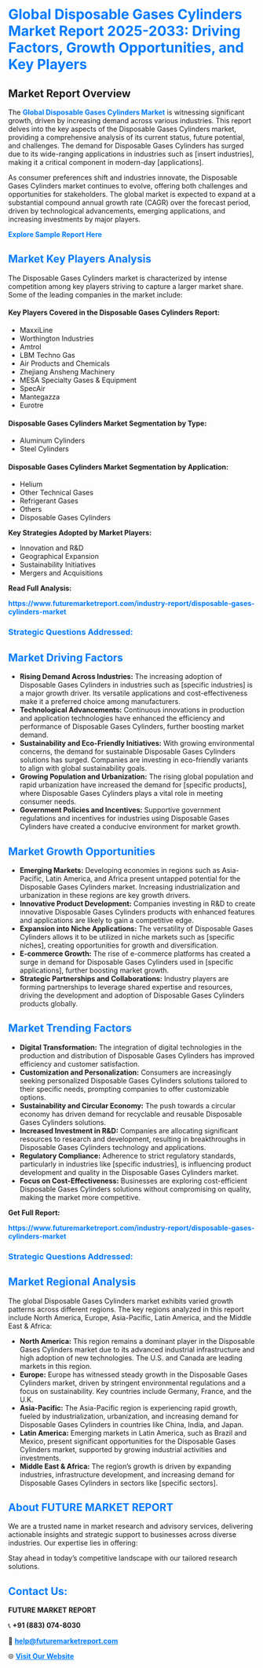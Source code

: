 <h1 style="color: #007BFF;">Global Disposable Gases Cylinders Market Report 2025-2033: Driving Factors, Growth Opportunities, and Key Players</h1>

<section id="overview">
<h2>Market Report Overview</h2>
<p>The <a href="https://www.futuremarketreport.com/industry-report/disposable-gases-cylinders-market" style="color: #007BFF; text-decoration: none;"><strong>Global Disposable Gases Cylinders Market</strong></a> is witnessing significant growth, driven by increasing demand across various industries. This report delves into the key aspects of the Disposable Gases Cylinders market, providing a comprehensive analysis of its current status, future potential, and challenges. The demand for Disposable Gases Cylinders has surged due to its wide-ranging applications in industries such as [insert industries], making it a critical component in modern-day [applications].</p>
<p>As consumer preferences shift and industries innovate, the Disposable Gases Cylinders market continues to evolve, offering both challenges and opportunities for stakeholders. The global market is expected to expand at a substantial compound annual growth rate (CAGR) over the forecast period, driven by technological advancements, emerging applications, and increasing investments by major players.</p>
</section>

<section id="overview">
<p><a href="https://www.futuremarketreport.com/request-sample/reportId=127226" style="color: #007BFF; text-decoration: none;"><strong>Explore Sample Report Here</strong></a></p>
</section>

<section id="key-players">
<h2 style="color: #007BFF;">Market Key Players Analysis</h2>
<p>The Disposable Gases Cylinders market is characterized by intense competition among key players striving to capture a larger market share. Some of the leading companies in the market include:</p>
<h4>Key Players Covered in the Disposable Gases Cylinders Report:</h4>
<ul><li>MaxxiLine</li><li>Worthington Industries</li><li>Amtrol</li><li>LBM Techno Gas</li><li>Air Products and Chemicals</li><li>Zhejiang Ansheng Machinery</li><li>MESA Specialty Gases &amp; Equipment</li><li>SpecAir</li><li>Mantegazza</li><li>Eurotre</li></ul>
<h4>Disposable Gases Cylinders Market Segmentation by Type:</h4>
<ul><li>Aluminum Cylinders</li><li>Steel Cylinders</li></ul>

<h4>Disposable Gases Cylinders Market Segmentation by Application:</h4>
<ul><li>Helium</li><li>Other Technical Gases</li><li>Refrigerant Gases</li><li>Others</li><li>Disposable Gases Cylinders</li></ul>
<p><strong>Key Strategies Adopted by Market Players:</strong></p>
<ul>
<li>Innovation and R&D</li>
<li>Geographical Expansion</li>
<li>Sustainability Initiatives</li>
<li>Mergers and Acquisitions</li>
</ul>
</section>

<section>
<p><strong>Read Full Analysis: </strong></p><a href="https://www.futuremarketreport.com/industry-report/disposable-gases-cylinders-market" style="color: #007BFF; text-decoration: none;"><strong>https://www.futuremarketreport.com/industry-report/disposable-gases-cylinders-market</strong></a>
<h3 style="color: #007BFF;">Strategic Questions Addressed:</h3>
</section>

<section id="driving-factors">
<h2 style="color: #007BFF;">Market Driving Factors</h2>
<ul>
<li><strong>Rising Demand Across Industries:</strong> The increasing adoption of Disposable Gases Cylinders in industries such as [specific industries] is a major growth driver. Its versatile applications and cost-effectiveness make it a preferred choice among manufacturers.</li>
<li><strong>Technological Advancements:</strong> Continuous innovations in production and application technologies have enhanced the efficiency and performance of Disposable Gases Cylinders, further boosting market demand.</li>
<li><strong>Sustainability and Eco-Friendly Initiatives:</strong> With growing environmental concerns, the demand for sustainable Disposable Gases Cylinders solutions has surged. Companies are investing in eco-friendly variants to align with global sustainability goals.</li>
<li><strong>Growing Population and Urbanization:</strong> The rising global population and rapid urbanization have increased the demand for [specific products], where Disposable Gases Cylinders plays a vital role in meeting consumer needs.</li>
<li><strong>Government Policies and Incentives:</strong> Supportive government regulations and incentives for industries using Disposable Gases Cylinders have created a conducive environment for market growth.</li>
</ul>
</section>

<section id="growth-opportunities">
<h2 style="color: #007BFF;">Market Growth Opportunities</h2>
<ul>
<li><strong>Emerging Markets:</strong> Developing economies in regions such as Asia-Pacific, Latin America, and Africa present untapped potential for the Disposable Gases Cylinders market. Increasing industrialization and urbanization in these regions are key growth drivers.</li>
<li><strong>Innovative Product Development:</strong> Companies investing in R&D to create innovative Disposable Gases Cylinders products with enhanced features and applications are likely to gain a competitive edge.</li>
<li><strong>Expansion into Niche Applications:</strong> The versatility of Disposable Gases Cylinders allows it to be utilized in niche markets such as [specific niches], creating opportunities for growth and diversification.</li>
<li><strong>E-commerce Growth:</strong> The rise of e-commerce platforms has created a surge in demand for Disposable Gases Cylinders used in [specific applications], further boosting market growth.</li>
<li><strong>Strategic Partnerships and Collaborations:</strong> Industry players are forming partnerships to leverage shared expertise and resources, driving the development and adoption of Disposable Gases Cylinders products globally.</li>
</ul>
</section>

<section id="trending-factors">
<h2 style="color: #007BFF;">Market Trending Factors</h2>
<ul>
<li><strong>Digital Transformation:</strong> The integration of digital technologies in the production and distribution of Disposable Gases Cylinders has improved efficiency and customer satisfaction.</li>
<li><strong>Customization and Personalization:</strong> Consumers are increasingly seeking personalized Disposable Gases Cylinders solutions tailored to their specific needs, prompting companies to offer customizable options.</li>
<li><strong>Sustainability and Circular Economy:</strong> The push towards a circular economy has driven demand for recyclable and reusable Disposable Gases Cylinders solutions.</li>
<li><strong>Increased Investment in R&D:</strong> Companies are allocating significant resources to research and development, resulting in breakthroughs in Disposable Gases Cylinders technology and applications.</li>
<li><strong>Regulatory Compliance:</strong> Adherence to strict regulatory standards, particularly in industries like [specific industries], is influencing product development and quality in the Disposable Gases Cylinders market.</li>
<li><strong>Focus on Cost-Effectiveness:</strong> Businesses are exploring cost-efficient Disposable Gases Cylinders solutions without compromising on quality, making the market more competitive.</li>
</ul>
</section>

<section>
<p><strong>Get Full Report: </strong></p><a href="https://www.futuremarketreport.com/industry-report/disposable-gases-cylinders-market" style="color: #007BFF; text-decoration: none;"><strong>https://www.futuremarketreport.com/industry-report/disposable-gases-cylinders-market</strong></a>
<h3 style="color: #007BFF;">Strategic Questions Addressed:</h3>
</section>


<section id="regional-analysis">
<h2 style="color: #007BFF;">Market Regional Analysis</h2>
<p>The global Disposable Gases Cylinders market exhibits varied growth patterns across different regions. The key regions analyzed in this report include North America, Europe, Asia-Pacific, Latin America, and the Middle East & Africa:</p>
<ul>
<li><strong>North America:</strong> This region remains a dominant player in the Disposable Gases Cylinders market due to its advanced industrial infrastructure and high adoption of new technologies. The U.S. and Canada are leading markets in this region.</li>
<li><strong>Europe:</strong> Europe has witnessed steady growth in the Disposable Gases Cylinders market, driven by stringent environmental regulations and a focus on sustainability. Key countries include Germany, France, and the U.K.</li>
<li><strong>Asia-Pacific:</strong> The Asia-Pacific region is experiencing rapid growth, fueled by industrialization, urbanization, and increasing demand for Disposable Gases Cylinders in countries like China, India, and Japan.</li>
<li><strong>Latin America:</strong> Emerging markets in Latin America, such as Brazil and Mexico, present significant opportunities for the Disposable Gases Cylinders market, supported by growing industrial activities and investments.</li>
<li><strong>Middle East & Africa:</strong> The region’s growth is driven by expanding industries, infrastructure development, and increasing demand for Disposable Gases Cylinders in sectors like [specific sectors].</li>
</ul>
</section>

<footer>
<h2 style="color: #007BFF;">About FUTURE MARKET REPORT</h2>
<p>We are a trusted name in market research and advisory services, delivering actionable insights and strategic support to businesses across diverse industries. Our expertise lies in offering:</p>

<p>Stay ahead in today’s competitive landscape with our tailored research solutions.</p>

<h2 style="color: #007BFF;">Contact Us:</h2>
<p><strong>FUTURE MARKET REPORT</strong></p>
<p>📞 <strong>+91 (883) 074-8030</strong></p>
<p>📧 <strong><a href="mailto:help@futuremarketreport.com" style="color: #007BFF;">help@futuremarketreport.com</a></strong></p>
<p>🌐 <strong><a href="https://www.futuremarketreport.com/" style="color: #007BFF;">Visit Our Website</a></strong></p>
</footer>